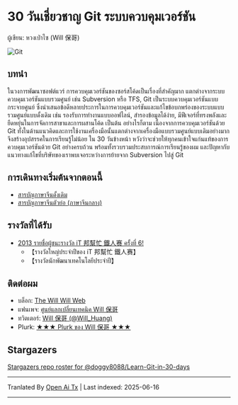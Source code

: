 # 30 วันเชี่ยวชาญ Git ระบบควบคุมเวอร์ชัน

ผู้เขียน: หวงเป่าไซ (Will 保哥)

![Git](https://raw.githubusercontent.com/doggy8088/Learn-Git-in-30-days/master/zh-tw/figures/README/01.png)

## บทนำ

ในวงการพัฒนาซอฟต์แวร์ การควบคุมเวอร์ชันของซอร์สโค้ดเป็นเรื่องที่สำคัญมาก แตกต่างจากระบบควบคุมเวอร์ชันแบบรวมศูนย์ เช่น Subversion หรือ TFS, Git เป็นระบบควบคุมเวอร์ชันแบบกระจายศูนย์ ซึ่งนำเสนอข้อดีหลายประการในการควบคุมเวอร์ชันและแก้ไขข้อบกพร่องของระบบแบบรวมศูนย์แบบดั้งเดิม เช่น รองรับการทำงานแบบออฟไลน์, สำรองข้อมูลได้ง่าย, มีฟีเจอร์ที่ทรงพลังและยืดหยุ่นในการจัดการสาขาและการผสานโค้ด เป็นต้น อย่างไรก็ตาม เนื่องจากการควบคุมเวอร์ชันด้วย Git ทั้งในด้านแนวคิดและการใช้งานเครื่องมือนั้นแตกต่างจากเครื่องมือแบบรวมศูนย์แบบเดิมอย่างมาก จึงสร้างอุปสรรคในการเรียนรู้ไม่น้อย ใน 30 วันข้างหน้า หวังว่าจะช่วยให้ทุกคนเข้าใจแก่นแท้ของการควบคุมเวอร์ชันด้วย Git อย่างครบถ้วน พร้อมทั้งรวบรวมประสบการณ์การเรียนรู้ของผม และปัญหากับแนวทางแก้ไขที่บริษัทของเราพบเจอระหว่างการย้ายจาก Subversion ไปสู่ Git

## การเดินทางเริ่มต้นจากตอนนี้

* [สารบัญภาษาจีนดั้งเดิม](https://raw.githubusercontent.com/doggy8088/Learn-Git-in-30-days/master/zh-tw/README.md)
* [สารบัญภาษาจีนตัวย่อ (ภาษาจีนกลาง)](https://raw.githubusercontent.com/doggy8088/Learn-Git-in-30-days/master/zh-cn/README.md)

## รางวัลที่ได้รับ

* [2013 รายชื่อผู้ชนะรางวัล iT 邦幫忙 鐵人赛 ครั้งที่ 6!](https://ithelp.ithome.com.tw/articles/10142953)
  * 【รางวัลใหญ่ประจำปีของ iT 邦幫忙 鐵人赛】
  * 【รางวัลนักพัฒนาเทคโนโลยีประจำปี】

## ติดต่อผม

* บล็อก: [The Will Will Web](https://blog.miniasp.com/)
* แฟนเพจ: [ศูนย์แลกเปลี่ยนเทคนิค Will 保哥](https://www.facebook.com/will.fans)
* ทวิตเตอร์: [Will 保哥 (@Will_Huang)](https://twitter.com/Will_Huang)
* Plurk: [★★★ Plurk ของ Will 保哥 ★★★](https://www.plurk.com/willh/invite)

## Stargazers

[Stargazers repo roster for @doggy8088/Learn-Git-in-30-days](https://reporoster.com/stars/doggy8088/Learn-Git-in-30-days)


---

Tranlated By [Open Ai Tx](https://github.com/OpenAiTx/OpenAiTx) | Last indexed: 2025-06-16

---